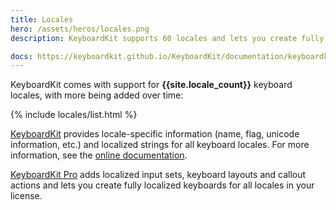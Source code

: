 ```yaml
---
title: Locales
hero: /assets/heros/locales.png
description: KeyboardKit supports 60 locales and lets you create fully localized keyboards.

docs: https://keyboardkit.github.io/KeyboardKit/documentation/keyboardkit/localization
---
```


KeyboardKit comes with support for <b>{{site.locale_count}}</b> keyboard locales, with more being added over time:

{% include locales/list.html %}

[KeyboardKit](/open-source) provides locale-specific information (name, flag, unicode information, etc.) and localized strings for all keyboard locales. For more information, see the [online documentation]({{page.docs}}).

[KeyboardKit Pro](/pro) adds localized input sets, keyboard layouts and callout actions and lets you create fully localized keyboards for all locales in your license.